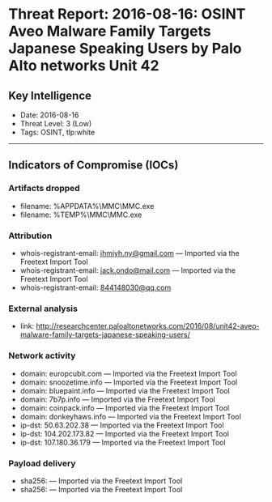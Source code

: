 # Threat Report: 2016-08-16: OSINT  Aveo Malware Family Targets Japanese Speaking Users by Palo Alto networks Unit 42


## Key Intelligence
* Date: 2016-08-16
* Threat Level: 3 (Low)
* Tags: OSINT, tlp:white

---

## Indicators of Compromise (IOCs)
### Artifacts dropped
* filename: %APPDATA%\MMC\MMC.exe
* filename: %TEMP%\MMC\MMC.exe

### Attribution
* whois-registrant-email: jhmiyh.ny@gmail.com — Imported via the Freetext Import Tool
* whois-registrant-email: jack.ondo@mail.com — Imported via the Freetext Import Tool
* whois-registrant-email: 844148030@qq.com

### External analysis
* link: http://researchcenter.paloaltonetworks.com/2016/08/unit42-aveo-malware-family-targets-japanese-speaking-users/

### Network activity
* domain: europcubit.com — Imported via the Freetext Import Tool
* domain: snoozetime.info — Imported via the Freetext Import Tool
* domain: bluepaint.info — Imported via the Freetext Import Tool
* domain: 7b7p.info — Imported via the Freetext Import Tool
* domain: coinpack.info — Imported via the Freetext Import Tool
* domain: donkeyhaws.info — Imported via the Freetext Import Tool
* ip-dst: 50.63.202.38 — Imported via the Freetext Import Tool
* ip-dst: 104.202.173.82 — Imported via the Freetext Import Tool
* ip-dst: 107.180.36.179 — Imported via the Freetext Import Tool

### Payload delivery
* sha256: <sha256> — Imported via the Freetext Import Tool
* sha256: <sha256> — Imported via the Freetext Import Tool
